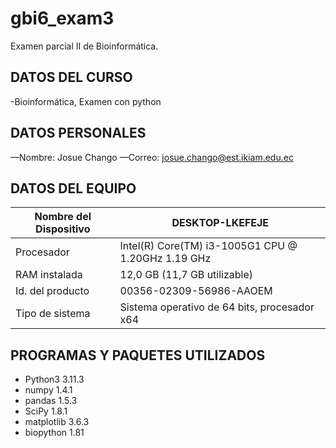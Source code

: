 # gbi6_exam3
Examen parcial II de Bioinformática.

## DATOS DEL CURSO 

-Bioinformática, Examen con python

## DATOS PERSONALES
—Nombre: Josue Chango 
—Correo: josue.chango@est.ikiam.edu.ec

## DATOS DEL EQUIPO

| Nombre del Dispositivo|  DESKTOP-LKEFEJE | 
| --- | ----| 
| Procesador  |  Intel(R) Core(TM) i3-1005G1 CPU @ 1.20GHz   1.19 GHz |
| RAM instalada |  12,0 GB (11,7 GB utilizable) |
Id. del  producto |  00356-02309-56986-AAOEM | 
| Tipo de sistema |  Sistema operativo de 64 bits, procesador x64 |


## PROGRAMAS Y PAQUETES UTILIZADOS 
* Python3 3.11.3 
* numpy 1.4.1 
* pandas 1.5.3 
* SciPy 1.8.1 
* matplotlib  3.6.3 
* biopython 1.81 

